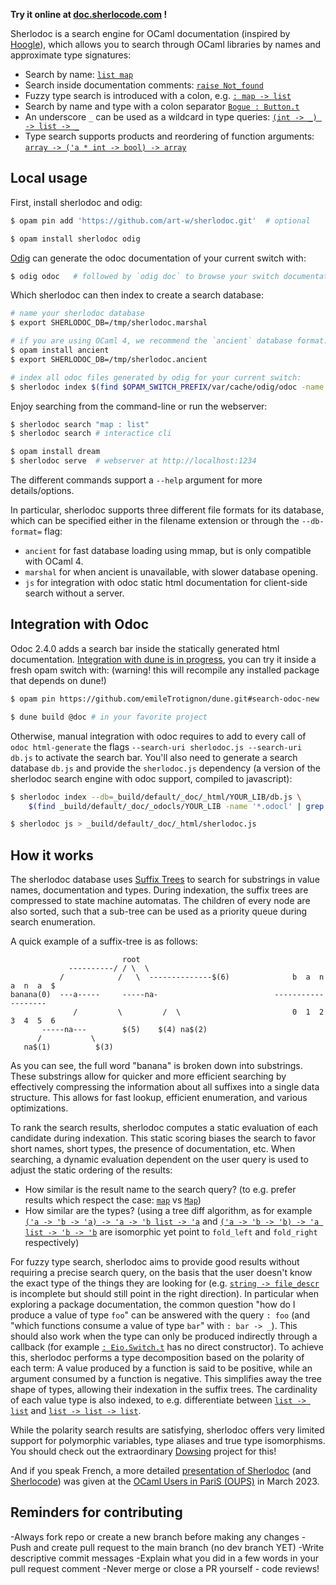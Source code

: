 **Try it online at [doc.sherlocode.com](https://doc.sherlocode.com) !**

Sherlodoc is a search engine for OCaml documentation (inspired by [Hoogle](https://hoogle.haskell.org/)), which allows you to search through OCaml libraries by names and approximate type signatures:

- Search by name: [`list map`](https://doc.sherlocode.com/?q=list%20map)
- Search inside documentation comments: [`raise Not_found`](https://doc.sherlocode.com/?q=raise%20Not_found)
- Fuzzy type search is introduced with a colon, e.g. [`: map -> list`](https://doc.sherlocode.com/?q=%3A%20map%20-%3E%20list)
- Search by name and type with a colon separator [`Bogue : Button.t`](https://doc.sherlocode.com/?q=Bogue%20%3A%20Button.t)
- An underscore `_` can be used as a wildcard in type queries: [`(int -> _) -> list -> _`](https://doc.sherlocode.com/?q=(int%20-%3E%20_)%20-%3E%20list%20-%3E%20_)
- Type search supports products and reordering of function arguments: [`array -> ('a * int -> bool) -> array`](https://doc.sherlocode.com/?q=%3A%20array%20-%3E%20(%27a%20*%20int%20-%3E%20bool)%20-%3E%20array)

## Local usage

First, install sherlodoc and odig:

```bash
$ opam pin add 'https://github.com/art-w/sherlodoc.git'  # optional

$ opam install sherlodoc odig
```

[Odig](https://erratique.ch/software/odig) can generate the odoc documentation of your current switch with:

```bash
$ odig odoc   # followed by `odig doc` to browse your switch documentation
```

Which sherlodoc can then index to create a search database:

```bash
# name your sherlodoc database
$ export SHERLODOC_DB=/tmp/sherlodoc.marshal

# if you are using OCaml 4, we recommend the `ancient` database format:
$ opam install ancient
$ export SHERLODOC_DB=/tmp/sherlodoc.ancient

# index all odoc files generated by odig for your current switch:
$ sherlodoc index $(find $OPAM_SWITCH_PREFIX/var/cache/odig/odoc -name '*.odocl' | grep -v __)
```

Enjoy searching from the command-line or run the webserver:

```bash
$ sherlodoc search "map : list"
$ sherlodoc search # interactice cli

$ opam install dream
$ sherlodoc serve  # webserver at http://localhost:1234
```

The different commands support a `--help` argument for more details/options.

In particular, sherlodoc supports three different file formats for its database, which can be specified either in the filename extension or through the `--db-format=` flag:
- `ancient` for fast database loading using mmap, but is only compatible with OCaml 4.
- `marshal` for when ancient is unavailable, with slower database opening.
- `js` for integration with odoc static html documentation for client-side search without a server.

## Integration with Odoc

Odoc 2.4.0 adds a search bar inside the statically generated html documentation. [Integration with dune is in progress](https://github.com/ocaml/dune/pull/9772), you can try it inside a fresh opam switch with: (warning! this will recompile any installed package that depends on dune!)

```bash
$ opam pin https://github.com/emileTrotignon/dune.git#search-odoc-new

$ dune build @doc # in your favorite project
```

Otherwise, manual integration with odoc requires to add to every call of `odoc html-generate` the flags `--search-uri sherlodoc.js --search-uri db.js` to activate the search bar. You'll also need to generate a search database `db.js` and provide the `sherlodoc.js` dependency (a version of the sherlodoc search engine with odoc support, compiled to javascript):

```bash
$ sherlodoc index --db=_build/default/_doc/_html/YOUR_LIB/db.js \
    $(find _build/default/_doc/_odocls/YOUR_LIB -name '*.odocl' | grep -v __)

$ sherlodoc js > _build/default/_doc/_html/sherlodoc.js
```

## How it works

The sherlodoc database uses [Suffix Trees](https://en.wikipedia.org/wiki/Suffix_tree) to search for substrings in value names, documentation and types. During indexation, the suffix trees are compressed to state machine automatas. The children of every node are also sorted, such that a sub-tree can be used as a priority queue during search enumeration.

A quick example of a suffix-tree is as follows:
                            
                             root
                 ----------/ / \  \
               /            /   \  --------------$(6)              b  a  n  a  n  a  $
	banana(0)  ---a-----     -----na-                          -------------------
                  /         \         /  \                         0  1  2  3  4  5  6
           -----na---        $(5)    $(4) na$(2)
          /           \
       na$(1)          $(3)

As you can see, the full word "banana" is broken down into substrings. These substrings allow for quicker and more efficient searching by effectively compressing the information about all suffixes into a single data structure. This allows for fast lookup, efficient enumeration, and various optimizations.

To rank the search results, sherlodoc computes a static evaluation of each candidate during indexation. This static scoring biases the search to favor short names, short types, the presence of documentation, etc. When searching, a dynamic evaluation dependent on the user query is used to adjust the static ordering of the results:

- How similar is the result name to the search query? (to e.g. prefer results which respect the case: [`map`](https://doc.sherlocode.com/?q=map) vs [`Map`](https://doc.sherlocode.com/?q=Map))
- How similar are the types? (using a tree diff algorithm, as for example [`('a -> 'b -> 'a) -> 'a -> 'b list -> 'a`](https://doc.sherlocode.com/?q=(%27a%20-%3E%20%27b%20-%3E%20%27a)%20-%3E%20%27a%20-%3E%20%27b%20list%20-%3E%20%27a) and [`('a -> 'b -> 'b) -> 'a list -> 'b -> 'b`](https://doc.sherlocode.com/?q=(%27a%20-%3E%20%27b%20-%3E%20%27b)%20-%3E%20%27a%20list%20-%3E%20%27b%20-%3E%20%27b) are isomorphic yet point to `fold_left` and `fold_right` respectively)

For fuzzy type search, sherlodoc aims to provide good results without requiring a precise search query, on the basis that the user doesn't know the exact type of the things they are looking for (e.g. [`string -> file_descr`](https://doc.sherlocode.com/?q=string%20-%3E%20file_descr) is incomplete but should still point in the right direction). In particular when exploring a package documentation, the common question "how do I produce a value of type `foo`" can be answered with the query `: foo` (and "which functions consume a value of type `bar`" with `: bar -> _`). This should also work when the type can only be produced indirectly through a callback (for example [`: Eio.Switch.t`](https://doc.sherlocode.com/?q=%3A%20Eio.Switch.t) has no direct constructor). To achieve this, sherlodoc performs a type decomposition based on the polarity of each term: A value produced by a function is said to be positive, while an argument consumed by a function is negative. This simplifies away the tree shape of types, allowing their indexation in the suffix trees. The cardinality of each value type is also indexed, to e.g. differentiate between [`list -> list`](https://doc.sherlocode.com/?q=list%20-%3E%20list) and [`list -> list -> list`](https://doc.sherlocode.com/?q=list%20-%3E%20list%20-%3E%20list).

While the polarity search results are satisfying, sherlodoc offers very limited support for polymorphic variables, type aliases and true type isomorphisms. You should check out the extraordinary [Dowsing](https://github.com/Drup/dowsing) project for this!

And if you speak French, a more detailed [presentation of Sherlodoc](https://www.irill.org/videos/OUPS/2023-03/wendling.html) (and [Sherlocode](https://sherlocode.com)) was given at the [OCaml Users in PariS (OUPS)](https://oups.frama.io/) in March 2023.

## Reminders for contributing
-Always fork repo or create a new branch before making any changes
-Push and create pull request to the main branch (no dev branch YET)
-Write descriptive commit messages
-Explain what you did in a few words in your pull request comment
-Never merge or close a PR yourself - code reviews!

